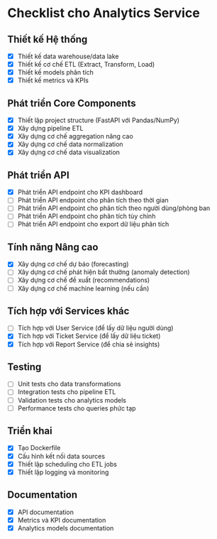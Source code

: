 # Checklist cho Analytics Service

## Thiết kế Hệ thống
- [x] Thiết kế data warehouse/data lake
- [x] Thiết kế cơ chế ETL (Extract, Transform, Load)
- [x] Thiết kế models phân tích
- [x] Thiết kế metrics và KPIs

## Phát triển Core Components
- [x] Thiết lập project structure (FastAPI với Pandas/NumPy)
- [x] Xây dựng pipeline ETL
- [x] Xây dựng cơ chế aggregation nâng cao
- [x] Xây dựng cơ chế data normalization
- [x] Xây dựng cơ chế data visualization

## Phát triển API
- [x] Phát triển API endpoint cho KPI dashboard
- [ ] Phát triển API endpoint cho phân tích theo thời gian
- [ ] Phát triển API endpoint cho phân tích theo người dùng/phòng ban
- [ ] Phát triển API endpoint cho phân tích tùy chỉnh
- [ ] Phát triển API endpoint cho export dữ liệu phân tích

## Tính năng Nâng cao
- [x] Xây dựng cơ chế dự báo (forecasting)
- [ ] Xây dựng cơ chế phát hiện bất thường (anomaly detection)
- [ ] Xây dựng cơ chế đề xuất (recommendations)
- [ ] Xây dựng cơ chế machine learning (nếu cần)

## Tích hợp với Services khác
- [ ] Tích hợp với User Service (để lấy dữ liệu người dùng)
- [x] Tích hợp với Ticket Service (để lấy dữ liệu ticket)
- [x] Tích hợp với Report Service (để chia sẻ insights)

## Testing
- [ ] Unit tests cho data transformations
- [ ] Integration tests cho pipeline ETL
- [ ] Validation tests cho analytics models
- [ ] Performance tests cho queries phức tạp

## Triển khai
- [x] Tạo Dockerfile
- [x] Cấu hình kết nối data sources
- [x] Thiết lập scheduling cho ETL jobs
- [x] Thiết lập logging và monitoring

## Documentation
- [x] API documentation
- [x] Metrics và KPI documentation
- [x] Analytics models documentation